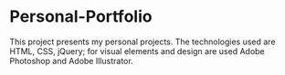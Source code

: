 # Personal-Portfolio
This project presents my personal projects. The technologies used are HTML, CSS, jQuery; for visual elements and design are used Adobe Photoshop and Adobe Illustrator. 

